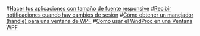 ﻿#[Hacer tus aplicaciones con tamaño de fuente responsive](Aplicaciones-con-fuente-responsive.md)
#[Recibir notificaciones cuando hay cambios de sesión](WPF-Recibir-notificaciones-cuando-hay-cambios-de-sesion.md)
#[Cómo obtener un manejador (handle) para una ventana de WPF](Como-obtener-un-manejador-para-una-ventana-WPF.md)
#[Como usar el WndProc en una Ventana WPF](Como-usar-el-WndProc-en-una-Ventana-WPF.md)

